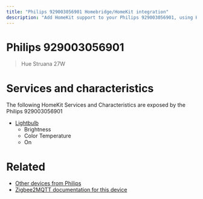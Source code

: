 ```yaml
---
title: "Philips 929003056901 Homebridge/HomeKit integration"
description: "Add HomeKit support to your Philips 929003056901, using Homebridge, Zigbee2MQTT and homebridge-z2m."
---
```

<!---
This file has been GENERATED using src/docgen/docgen.ts
DO NOT EDIT THIS FILE MANUALLY!
-->
# Philips 929003056901
> Hue Struana 27W


# Services and characteristics
The following HomeKit Services and Characteristics are exposed by
the Philips 929003056901

* [Lightbulb](../../light.md)
  * Brightness
  * Color Temperature
  * On


# Related
* [Other devices from Philips](../index.md#philips)
* [Zigbee2MQTT documentation for this device](https://www.zigbee2mqtt.io/devices/929003056901.html)